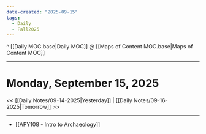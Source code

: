 ```yaml
---
date-created: "2025-09-15"
tags:
  - Daily
  - Fall2025
---
```

^ [[Daily MOC.base|Daily MOC]]
@ [[Maps of Content MOC.base|Maps of Content MOC]]

---
# Monday, September 15, 2025
<< [[Daily Notes/09-14-2025|Yesterday]] | [[Daily Notes/09-16-2025|Tomorrow]] >>

---
- [[APY108 - Intro to Archaeology]]